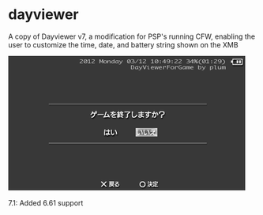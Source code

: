 # dayviewer

A copy of Dayviewer v7, a modification for PSP's running CFW, enabling the user to customize the time, date, and battery string shown on the XMB

![Screenshot](https://github.com/SolubleShoe/dayviewer/blob/master/screenshot.png)

7.1: Added 6.61 support
